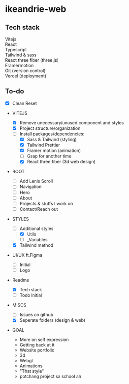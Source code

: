 # ikeandrie-web

## Tech stack

Vitejs <br/>
React <br/>
Typescript <br/>
Tailwind & sass <br/>
React three fiber (three.js) <br/>
Framermotion <br/>
Git (version control) <br/>
Vercel (deployment) <br/>

## To-do

- [x] Clean Reset

- VITEJS

  - [x] Remove unecessary/unused component and styles
  - [x] Project structure/organization
  - [ ] Install packages/dependencies:
    - [x] Sass & Tailwind (styling)
    - [x] Tailwind Prettier
    - [x] Framer motion (animation)
    - [ ] Gsap for another time
    - [x] React three fiber (3d web design)

- ROOT

  - [ ] Add Lenis Scroll
  - [ ] Navigation
  - [ ] Hero
  - [ ] About
  - [ ] Projects & stuffs I work on
  - [ ] Contact/Reach out

- STYLES

  - [ ] Additional styles
    - [x] Utils
    - [ ] \_Variables
  - [x] Tailwind method

- UI/UX ft.Figma

  - [ ] Initial
  - [ ] Logo

- Readme

  - [x] Tech stack
  - [ ] Todo Initial

- MISCS

  - [ ] Issues on github
  - [x] Seperate folders (design & web)

- GOAL

  - More on self expression
  - Getting back at it
  - Website portfolio
  - 3d
  - Webgl
  - Animations
  - "That style"
  - potchang project sa school ah
